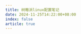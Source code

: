 ```yaml
---
title: 树莓派linux配置笔记
date: 2024-11-25T14:22:00+08:00
index: false
article: true
---
```


<Catalog />
